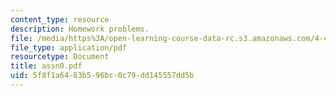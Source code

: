 ```yaml
---
content_type: resource
description: Homework problems.
file: /media/https%3A/open-learning-course-data-rc.s3.amazonaws.com/4-491-form-finding-and-structural-optimization-gaudi-workshop-fall-2004/5f8f1a6483b596bc0c79dd145557dd5b_assn0.pdf
file_type: application/pdf
resourcetype: Document
title: assn0.pdf
uid: 5f8f1a64-83b5-96bc-0c79-dd145557dd5b
---
```

